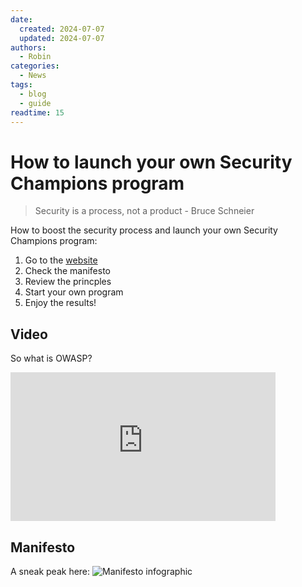 ```yaml
---
date:
  created: 2024-07-07
  updated: 2024-07-07
authors:
  - Robin
categories:
  - News
tags:
  - blog
  - guide
readtime: 15
---
```


# How to launch your own Security Champions program

> Security is a process, not a product - Bruce Schneier

How to boost the security process and launch your own Security Champions program:

1. Go to the [website](https://owasp.org/www-project-security-champions-guidebook/)
2. Check the manifesto
3. Review the princples
4. Start your own program
5. Enjoy the results!

## Video
So what is OWASP?
<iframe width="424" height="238" src="https://www.youtube.com/embed/0UtvKRkfdqE" title="OWASP Spot" frameborder="0" allow="accelerometer; autoplay; clipboard-write; encrypted-media; gyroscope; picture-in-picture; web-share" referrerpolicy="strict-origin-when-cross-origin" allowfullscreen></iframe>

## Manifesto
A sneak peak here:
![Manifesto infographic](https://owasp.org/www-project-security-champions-guidebook/POC/MKDocs/site/assets/images/OWASP%20Security%20Champions%20Manifesto.png)

